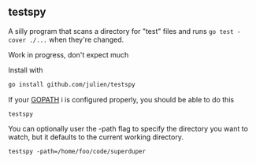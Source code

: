 testspy
---

A silly program that scans a directory for "test" files and
runs `go test -cover ./...` when they're changed.

Work in progress, don't expect much

Install with

```bash
go install github.com/julien/testspy
```

If your [GOPATH](https://golang.org/doc/code.html#GOPATH) i
is configured properly, you should be able to do this

```shell
testspy
```

You can optionally user the -path flag to specify the directory
you want to watch, but it defaults to the current working directory.

```shell
testspy -path=/home/foo/code/superduper
```

